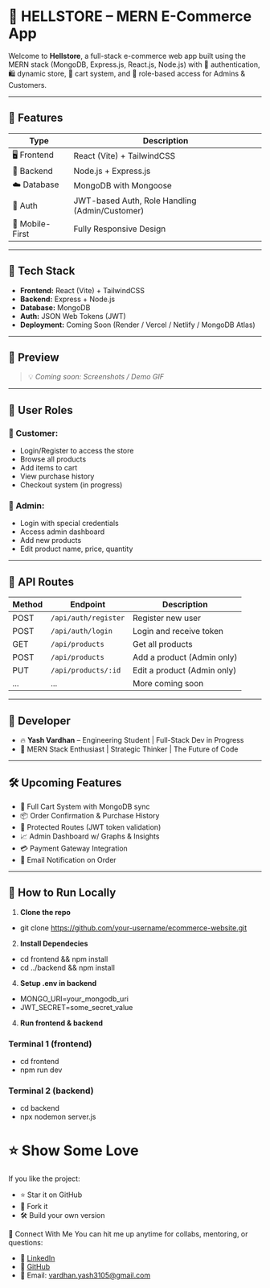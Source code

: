 # 🛒 HELLSTORE – MERN E-Commerce App

Welcome to **Hellstore**, a full-stack e-commerce web app built using the MERN stack (MongoDB, Express.js, React.js, Node.js) with 🔐 authentication, 🛍️ dynamic store, 🧾 cart system, and 🧠 role-based access for Admins & Customers.

---

## 🚀 Features

| Type            | Description                                    |
| --------------- | ---------------------------------------------- |
| 🖥️ Frontend     | React (Vite) + TailwindCSS                     |
| 🧠 Backend      | Node.js + Express.js                           |
| ☁️ Database     | MongoDB with Mongoose                          |
| 🔐 Auth         | JWT-based Auth, Role Handling (Admin/Customer) |
| 📲 Mobile-First | Fully Responsive Design                        |

---

## 🧰 Tech Stack

- **Frontend:** React (Vite) + TailwindCSS
- **Backend:** Express + Node.js
- **Database:** MongoDB
- **Auth:** JSON Web Tokens (JWT)
- **Deployment:** Coming Soon (Render / Vercel / Netlify / MongoDB Atlas)

---

## 📸 Preview

> 💡 _Coming soon: Screenshots / Demo GIF_

---

## 👥 User Roles

### 👤 Customer:

- Login/Register to access the store
- Browse all products
- Add items to cart
- View purchase history
- Checkout system (in progress)

### 👑 Admin:

- Login with special credentials
- Access admin dashboard
- Add new products
- Edit product name, price, quantity

---

## 🧪 API Routes

| Method | Endpoint             | Description                 |
| ------ | -------------------- | --------------------------- |
| POST   | `/api/auth/register` | Register new user           |
| POST   | `/api/auth/login`    | Login and receive token     |
| GET    | `/api/products`      | Get all products            |
| POST   | `/api/products`      | Add a product (Admin only)  |
| PUT    | `/api/products/:id`  | Edit a product (Admin only) |
| ...    | ...                  | More coming soon            |

---

## 🧠 Developer

- 🔥 **Yash Vardhan** – Engineering Student | Full-Stack Dev in Progress
- 🎯 MERN Stack Enthusiast | Strategic Thinker | The Future of Code

---

## 🛠️ Upcoming Features

- 🛒 Full Cart System with MongoDB sync
- 📦 Order Confirmation & Purchase History
- 🔐 Protected Routes (JWT token validation)
- 📈 Admin Dashboard w/ Graphs & Insights
- 💳 Payment Gateway Integration
- 📨 Email Notification on Order

---

## 📌 How to Run Locally

1. **Clone the repo**

- git clone https://github.com/your-username/ecommerce-website.git

2. **Install Dependecies**

- cd frontend && npm install
- cd ../backend && npm install

4. **Setup .env in backend**

- MONGO_URI=your_mongodb_uri
- JWT_SECRET=some_secret_value

4. **Run frontend & backend**

### Terminal 1 (frontend)

- cd frontend
- npm run dev

### Terminal 2 (backend)

- cd backend
- npx nodemon server.js

# ⭐ Show Some Love

If you like the project:

- ⭐ Star it on GitHub
- 🔁 Fork it
- 🛠️ Build your own version

💬 Connect With Me
You can hit me up anytime for collabs, mentoring, or questions:

- 🧠 [LinkedIn](https://www.linkedin.com/in/vardhan-yash3105/)
- 🐙 [GitHub](https://github.com/yashvardhan3105)
- 📧 Email: vardhan.yash3105@gmail.com
